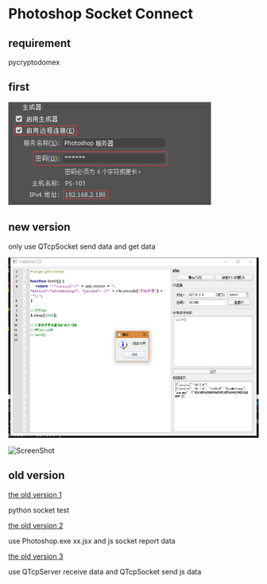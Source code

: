# Photoshop Socket Connect

## requirement
pycryptodomex

## first
![setting](images/setting.jpg)

## new version
only use QTcpSocket send data and get data

![ScreenShot](images/ScreenShot1.png)

![ScreenShot](images/ScreenShot2.png)

## old version
[the old version 1](Version1)

python socket test

[the old version 2](Version2)

use Photoshop.exe xx.jsx and js socket report data

[the old version 3](Version3)

use QTcpServer receive data and QTcpSocket send js data